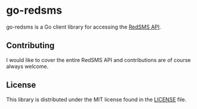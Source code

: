 # go-redsms

go-redsms is a Go client library for accessing the [RedSMS API](https://redsms.ru/integration/api/).

## Contributing

I would like to cover the entire RedSMS API and contributions are of course always welcome.

## License

This library is distributed under the MIT license found
in the [LICENSE](./LICENSE) file.
